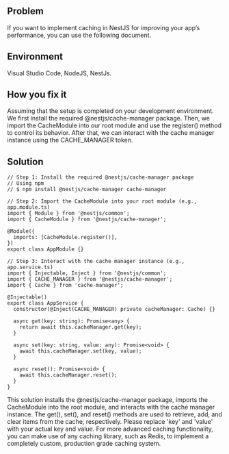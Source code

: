 ## Problem
If you want to implement caching in NestJS for improving your app’s performance, you can use the following document.

## Environment
Visual Studio Code, NodeJS, NestJs.

## How you fix it
Assuming that the setup is completed on your development environment. We first install the required @nestjs/cache-manager package. Then, we import the CacheModule into our root module and use the register() method to control its behavior. After that, we can interact with the cache manager instance using the CACHE_MANAGER token.

## Solution
```
// Step 1: Install the required @nestjs/cache-manager package
// Using npm
// $ npm install @nestjs/cache-manager cache-manager

// Step 2: Import the CacheModule into your root module (e.g., app.module.ts)
import { Module } from '@nestjs/common';
import { CacheModule } from '@nestjs/cache-manager';

@Module({
  imports: [CacheModule.register()],
})
export class AppModule {}

// Step 3: Interact with the cache manager instance (e.g., app.service.ts)
import { Injectable, Inject } from '@nestjs/common';
import { CACHE_MANAGER } from '@nestjs/cache-manager';
import { Cache } from 'cache-manager';

@Injectable()
export class AppService {
  constructor(@Inject(CACHE_MANAGER) private cacheManager: Cache) {}

  async get(key: string): Promise<any> {
    return await this.cacheManager.get(key);
  }

  async set(key: string, value: any): Promise<void> {
    await this.cacheManager.set(key, value);
  }

  async reset(): Promise<void> {
    await this.cacheManager.reset();
  }
}

```

This solution installs the @nestjs/cache-manager package, imports the CacheModule into the root module, and interacts with the cache manager instance. The get(), set(), and reset() methods are used to retrieve, add, and clear items from the cache, respectively. Please replace 'key' and 'value' with your actual key and value. For more advanced caching functionality, you can make use of any caching library, such as Redis, to implement a completely custom, production grade caching system.
